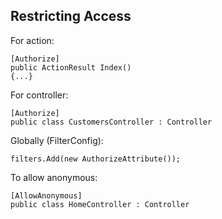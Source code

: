 ﻿## Restricting Access
For action:
```
[Authorize]
public ActionResult Index()
{...}
```
For controller:
```
[Authorize]
public class CustomersController : Controller
```
Globally (FilterConfig):
```
filters.Add(new AuthorizeAttribute());
```
To allow anonymous:
```
[AllowAnonymous]
public class HomeController : Controller
```